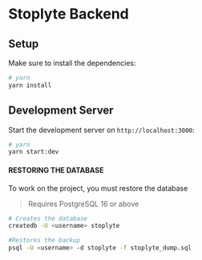# Stoplyte Backend

## Setup

Make sure to install the dependencies:

```bash
# yarn
yarn install
```

## Development Server

Start the development server on `http://localhost:3000`:

```bash
# yarn
yarn start:dev
```

#### RESTORING THE DATABASE

To work on the project, you must restore the database

> Requires PostgreSQL 16 or above

```bash
# Creates the database
createdb -U <username> stoplyte

#Restores the backup
psql -U <username> -d stoplyte -f stoplyte_dump.sql
```